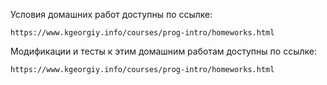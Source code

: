 Условия домашних работ доступны по ссылке:

`https://www.kgeorgiy.info/courses/prog-intro/homeworks.html`

Модификации и тесты к этим домашним работам доступны по ссылке:

`https://www.kgeorgiy.info/courses/prog-intro/homeworks.html`
